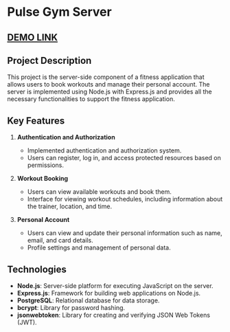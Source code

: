 # Pulse Gym Server

## [DEMO LINK](https://ihor-prodan.github.io/team-project/#/)

## Project Description

This project is the server-side component of a fitness application that allows users to book workouts and manage their personal account. The server is implemented using Node.js with Express.js and provides all the necessary functionalities to support the fitness application.

## Key Features

1. **Authentication and Authorization**
   - Implemented authentication and authorization system.
   - Users can register, log in, and access protected resources based on permissions.

2. **Workout Booking**
   - Users can view available workouts and book them.
   - Interface for viewing workout schedules, including information about the trainer, location, and time.

3. **Personal Account**
   - Users can view and update their personal information such as name, email, and card details.
   - Profile settings and management of personal data.

## Technologies

- **Node.js**: Server-side platform for executing JavaScript on the server.
- **Express.js**: Framework for building web applications on Node.js.
- **PostgreSQL**: Relational database for data storage.
- **bcrypt**: Library for password hashing.
- **jsonwebtoken**: Library for creating and verifying JSON Web Tokens (JWT).
